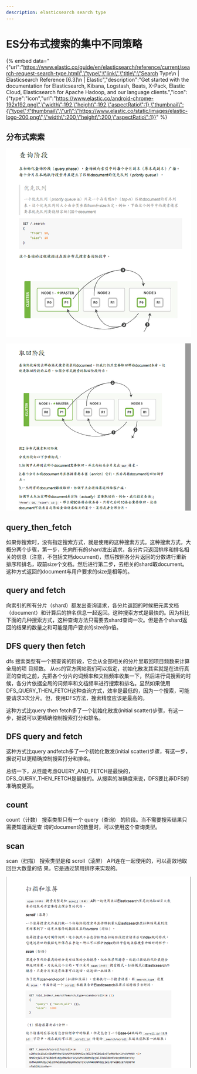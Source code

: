```yaml
---
description: elasticsearch search type
---
```


# ES分布式搜索的集中不同策略

{% embed data="{\"url\":\"https://www.elastic.co/guide/en/elasticsearch/reference/current/search-request-search-type.html\",\"type\":\"link\",\"title\":\"Search Type\\n        \| Elasticsearch Reference \[6.3\]\\n      \| Elastic\",\"description\":\"Get started with the documentation for Elasticsearch, Kibana, Logstash, Beats, X-Pack, Elastic Cloud, Elasticsearch for Apache Hadoop, and our language clients.\",\"icon\":{\"type\":\"icon\",\"url\":\"https://www.elastic.co/android-chrome-192x192.png\",\"width\":192,\"height\":192,\"aspectRatio\":1},\"thumbnail\":{\"type\":\"thumbnail\",\"url\":\"https://www.elastic.co/static/images/elastic-logo-200.png\",\"width\":200,\"height\":200,\"aspectRatio\":1}}" %}

## 分布式索索

![](../.gitbook/assets/image%20%2813%29.png)

![](../.gitbook/assets/image%20%289%29.png)

##  **query\_then\_fetch**

 如果你搜索时，没有指定搜索方式，就是使用的这种搜索方式。这种搜索方式，大概分两个步骤，第一步，先向所有的shard发出请求，各分片只返回排序和排名相关的信息（注意，不包括文档document\)，然后按照各分片返回的分数进行重新排序和排名，取前size个文档。然后进行第二步，去相关的shard取document。这种方式返回的document与用户要求的size是相等的。

##  **query and fetch**

 向索引的所有分片（shard）都发出查询请求，各分片返回的时候把元素文档（document）和计算后的排名信息一起返回。这种搜索方式是最快的。因为相比下面的几种搜索方式，这种查询方法只需要去shard查询一次。但是各个shard返回的结果的数量之和可能是用户要求的size的n倍。

##  **DFS query then fetch**

dfs 搜索类型有一个预查询的阶段，它会从全部相关的分片里取回项目频数来计算全局的项 目频数。 从es的官方网站我们可以指定，初始化散发其实就是在进行真正的查询之前，先把各个分片的词频率和文档频率收集一下，然后进行词搜索的时候，各分片依据全局的词频率和文档频率进行搜索和排名。显然如果使用DFS\_QUERY\_THEN\_FETCH这种查询方式，效率是最低的，因为一个搜索，可能要请求3次分片。但，使用DFS方法，搜索精度应该是最高的。

 这种方式比query then fetch多了一个初始化散发\(initial scatter\)步骤，有这一步，据说可以更精确控制搜索打分和排名。

##  **DFS query and fetch**

这种方式比query andfetch多了一个初始化散发\(initial scatter\)步骤，有这一步，据说可以更精确控制搜索打分和排名。

 总结一下，从性能考虑QUERY\_AND\_FETCH是最快的，DFS\_QUERY\_THEN\_FETCH是最慢的。从搜索的准确度来说，DFS要比非DFS的准确度更高。

## count

count（计数） 搜索类型只有一个 query（查询） 的阶段。当不需要搜索结果只需要知道满足查 询的document的数量时，可以使用这个查询类型。  


## scan

scan（扫描） 搜索类型是和 scroll（滚屏） API连在一起使用的，可以高效地取回巨大数量的结 果。它是通过禁用排序来实现的。  


![](../.gitbook/assets/image%20%283%29.png)

